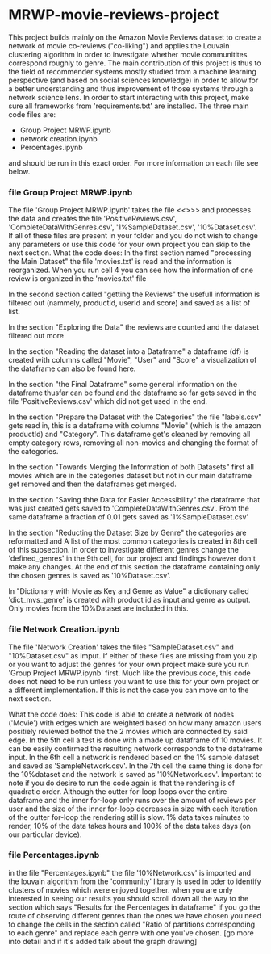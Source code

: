 # MRWP-movie-reviews-project
This project builds mainly on the Amazon Movie Reviews dataset to create a network of movie co-reviews ("co-liking") and applies the Louvain clustering algorithm in order to investigate whether movie communitites correspond roughly to genre. 
The main contribution of this project is thus to the field of recommender systems mostly studied from a machine learning perspective (and based on social sciences knowledge) in order to allow for a better understanding and thus improvement of those systems through a network science lens.
In order to start interacting with this project, make sure all frameworks from 'requirements.txt' are installed. 
The three main code files are: 
- Group Project MRWP.ipynb
- network creation.ipynb
- Percentages.ipynb

and should be run in this exact order. For more information on each file see below.

### file Group Project MRWP.ipynb
The file 'Group Project MRWP.ipynb' takes the file <<>>> and processes the data and creates the file 'PositiveReviews.csv', 'CompleteDataWithGenres.csv', '1%SampleDataset.csv', '10%Dataset.csv'. 
If all of these files are present in your folder and you do not wish to change any parameters or use this code for your own project you can skip to the next section.
What the code does:
In the first section named "processing the Main Dataset" the file 'movies.txt' is read and the information is reorganized. 
When you run cell 4 you can see how the information of one review is organized in the 'movies.txt' file

In the second section called "getting the Reviews" the usefull information is filtered out (nammely, productId, userId and score) and saved as a list of list.

In the section "Exploring the Data" the reviews are counted and the dataset filtered out more

In the section "Reading the dataset into a Dataframe" a dataframe (df) is created with columns called "Movie", "User" and "Score" a visualization of the dataframe can also be found here. 

In the section "the Final Dataframe" some general information on the dataframe thusfar can be found and the dataframe so far gets saved in the file 'PositiveReviews.csv' which did not get used in the end.

In the section "Prepare the Dataset with the Categories" the file "labels.csv" gets read in, this is a dataframe with columns "Movie" (which is the amazon productId) and "Category". 
This dataframe get's cleaned by removing all empty category rows, removing all non-movies and changing the format of the categories.

In the section "Towards Merging the Information of both Datasets" first all movies which are in the categories dataset but not in our main dataframe get removed and then the dataframes get merged.

In the section "Saving thhe Data for Easier Accessibility" the dataframe that was just created gets saved to 'CompleteDataWithGenres.csv'. 
From the same dataframe a fraction of 0.01 gets saved as '1%SampleDataset.csv'

In the section "Reducting the Dataset Size by Genre" the categories are reformatted and A list of the most common categories is created in 8th cell of this subsection. 
In order to investigate different genres change the 'defined_genres' in the 9th cell, for our project and findings however don't make any changes. 
At the end of this section the dataframe containing only the chosen genres is saved as '10%Dataset.csv'.

In "Dictionary with Movie as Key and Genre as Value" a dictionary called 'dict_mvs_genre' is created with product id as input and genre as output. 
Only movies from the 10%Dataset are included in this. 


### file Network Creation.ipynb
The file 'Network Creation' takes the files "SampleDataset.csv" and "10%Dataset.csv" as imput. 
If either of these files are missing from you zip or you want to adjust the genres for your own project make sure you run 'Group Project MRWP.ipynb' first. 
Much like the previous code, this code does not need to be run unless you want to use this for your own project or a different implementation. 
If this is not the case you can move on to the next section.

What the code does: 
This code is able to create a network of nodes ('Movie') with edges which are weighted based on how many amazon users positiely reviewed bothof the the 2 movies which are connected by said edge. 
In the 5th cell a test is done with a made up dataframe of 10 movies. 
It can be easily confirmed the resulting network corresponds to the dataframe input.
In the 6th cell a network is rendered based on the 1% sample dataset and saved as 'SampleNetwork.csv'. 
In the 7th cell the same thing is done for the 10%dataset and the network is saved as '10%Network.csv'.
Important to note if you do desire to run the code again is that the rendering is of quadratic order. 
Although the outter for-loop loops over the entire dataframe and the inner for-loop only runs over the amount of reviews per user and the size of the inner for-loop decreases in size with each iteration of the outter for-loop the rendering still is slow. 
1% data takes minutes to render, 10% of the data takes hours and 100% of the data takes days (on our particular device).

### file Percentages.ipynb
in the file "Percentages.ipynb" the file '10%Network.csv' is imported and the louvain algorithm from the 'community' library is used in oder to identify clusters of movies which were enjoyed together. 
when you are only interested in seeing our results you should scroll down all the way to the section which says "Results for the Percentages in dataframe" 
if you go the route of observing different genres than the ones we have chosen you need to change the cells in the section called "Ratio of partitions corresponding to each genre" and replace each genre with one you've chosen. 
[go more into detail and if it's added talk about the graph drawing]
